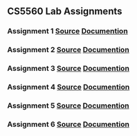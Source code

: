 ## CS5560 Lab Assignments

### Assignment 1 <a href="https://github.com/Chaitanyaperavali/kdm/tree/master/Assignments/Assignment1/source/AssignmentInClass1B">Source</a>    <a href="https://github.com/Chaitanyaperavali/kdm/wiki/Assignment-1:">Documention</a><br>
### Assignment 2 <a href="https://github.com/Chaitanyaperavali/kdm/tree/master/Assignments/Assignment2/source">Source</a>    <a href="https://github.com/Chaitanyaperavali/kdm/wiki/Assignment-2:">Documention</a><br>
### Assignment 3 <a href="https://github.com/Chaitanyaperavali/kdm/tree/master/Assignments/Assignment3/source">Source</a>    <a href="https://github.com/Chaitanyaperavali/kdm/wiki/Assignment-3:">Documention</a><br>
### Assignment 4 <a href="https://github.com/Chaitanyaperavali/kdm/tree/master/Assignments/Assignment4/source">Source</a>    <a href="https://github.com/Chaitanyaperavali/kdm/wiki/Assignment-4:">Documention</a><br>
### Assignment 5 <a href="https://github.com/Chaitanyaperavali/kdm/tree/master/Assignments/Assignment5/source">Source</a>    <a href="https://github.com/Chaitanyaperavali/kdm/wiki/Assignment-5:">Documention</a><br>
### Assignment 6 <a href="https://github.com/Chaitanyaperavali/kdm/tree/master/Assignments/Assignment6/Source">Source</a>    <a href="https://github.com/Chaitanyaperavali/kdm/wiki/Assignment-6:">Documention</a><br>
